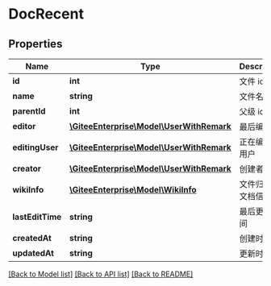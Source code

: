 # DocRecent

## Properties

Name | Type | Description | Notes
------------ | ------------- | ------------- | -------------
**id** | **int** | 文件 id | [optional] 
**name** | **string** | 文件名称 | [optional] 
**parentId** | **int** | 父级 id | [optional] 
**editor** | [**\GiteeEnterprise\Model\UserWithRemark**](UserWithRemark.md) | 最后编辑者 | [optional] 
**editingUser** | [**\GiteeEnterprise\Model\UserWithRemark**](UserWithRemark.md) | 正在编辑的用户 | [optional] 
**creator** | [**\GiteeEnterprise\Model\UserWithRemark**](UserWithRemark.md) | 创建者 | [optional] 
**wikiInfo** | [**\GiteeEnterprise\Model\WikiInfo**](WikiInfo.md) | 文件归属的文档信息 | [optional] 
**lastEditTime** | **string** | 最后更新时间 | [optional] 
**createdAt** | **string** | 创建时间 | [optional] 
**updatedAt** | **string** | 更新时间 | [optional] 

[[Back to Model list]](../../README.md#documentation-for-models) [[Back to API list]](../../README.md#documentation-for-api-endpoints) [[Back to README]](../../README.md)


